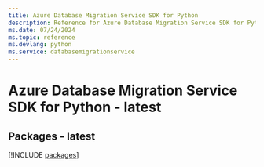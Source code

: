 ```yaml
---
title: Azure Database Migration Service SDK for Python
description: Reference for Azure Database Migration Service SDK for Python
ms.date: 07/24/2024
ms.topic: reference
ms.devlang: python
ms.service: databasemigrationservice
---
```

# Azure Database Migration Service SDK for Python - latest
## Packages - latest
[!INCLUDE [packages](database-migration-service-index.md)]